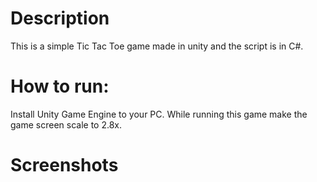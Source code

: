 # Description
This is a simple Tic Tac Toe game made in unity and the script is in C#. 

# How to run:
Install Unity Game Engine to your PC. While running this game  make the game screen scale to 2.8x.

# Screenshots

